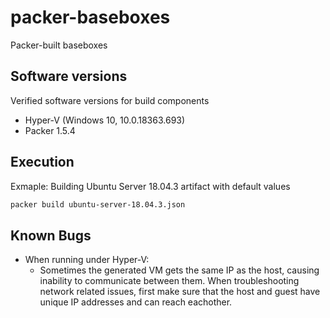 # packer-baseboxes
Packer-built baseboxes

## Software versions
Verified software versions for build components
- Hyper-V (Windows 10, 10.0.18363.693)
- Packer 1.5.4

## Execution
Exmaple: Building Ubuntu Server 18.04.3 artifact with default values
```bash
packer build ubuntu-server-18.04.3.json
```

## Known Bugs
- When running under Hyper-V:
    - Sometimes the generated VM gets the same IP as the host, causing inability to communicate between them. 
      When troubleshooting network related issues, first make sure that the host and guest have unique IP addresses and can reach eachother.